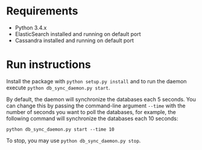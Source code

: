 # Requirements

- Python 3.4.x
- ElasticSearch installed and running on default port
- Cassandra installed and running on default port

# Run instructions

Install the package with `python setup.py install` and to run the daemon execute `python db_sync_daemon.py start`.

By default, the daemon will synchronize the databases each 5 seconds. You can change this by passing the command-line argument `--time` with the number of seconds you want to poll the databases, for example, the following command will synchronize the databases each 10 seconds:

`python db_sync_daemon.py start --time 10`

To stop, you may use `python db_sync_daemon.py stop`.

